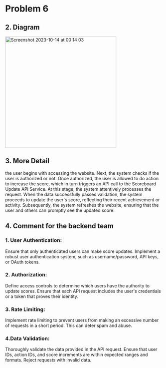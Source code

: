 # Problem 6


## 2. Diagram
<img width="356" alt="Screenshot 2023-10-14 at 00 14 03" src="https://github.com/quanghuy1994/017_VoTrongQuangHuy/assets/17582133/cd04e41a-5c5e-4788-bc15-b71c38885f4c">

## 3. More Detail
 the user begins with accessing the website. Next, the system checks if the user is authorized or not. Once authorized, the user is allowed to do action to increase the score, which in turn triggers an API call to the Scoreboard Update API Service. At this stage, the system attentively processes the request. When the data successfully passes validation, the system proceeds to update the user's score, reflecting their recent achievement or activity. Subsequently, the system refreshes the website, ensuring that the user and others can promptly see the updated score.
## 4. Comment for the backend team
### 1. User Authentication:
Ensure that only authenticated users can make score updates. Implement a robust user authentication system, such as username/password, API keys, or OAuth tokens.
### 2. Authorization:
Define access controls to determine which users have the authority to update scores. Ensure that each API request includes the user's credentials or a token that proves their identity.
### 3. Rate Limiting:
Implement rate limiting to prevent users from making an excessive number of requests in a short period. This can deter spam and abuse.
### 4.Data Validation:
Thoroughly validate the data provided in the API request. Ensure that user IDs, action IDs, and score increments are within expected ranges and formats. Reject requests with invalid data.
